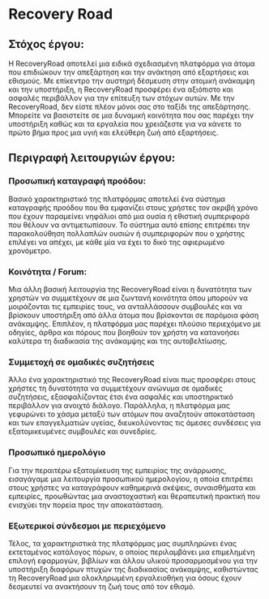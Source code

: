 # Recovery Road
## Στόχος έργου:
Η RecoveryRoad αποτελεί μια ειδικά σχεδιασμένη πλατφόρμα για
άτομα που επιδιώκουν την απεξάρτηση και την ανάκτηση από εξαρτήσεις και
εθισμούς. Με επίκεντρο την αυστηρή δέσμευση στην ατομική ανάκαμψη και την
υποστήριξη, η RecoveryRoad προσφέρει ένα αξιόπιστο και ασφαλές περιβάλλον για
την επίτευξη των στόχων αυτών. Με την RecoveryRoad, δεν είστε πλέον μόνοι σας
στο ταξίδι της απεξάρτησης. Μπορείτε να βασιστείτε σε μια δυναμική κοινότητα που
σας παρέχει την υποστήριξη καθώς και τα εργαλεία που χρειάζεστε για να κάνετε το
πρώτο βήμα προς μια υγιή και ελεύθερη ζωή από εξαρτήσεις.

## Περιγραφή λειτουργιών έργου:
### Προσωπική καταγραφή προόδου:
Βασικό χαρακτηριστικό της πλατφόρμας αποτελεί ένα σύστημα καταγραφής προόδου που θα εμφανίζει στους χρήστες τον
ακριβή χρόνο που έχουν παραμείνει νηφάλιοι από μια ουσία ή εθιστική συμπεριφορά
που θέλουν να αντιμετωπίσουν. Το σύστημα αυτό επίσης επιτρέπει την
παρακολούθηση πολλαπλών ουσιών ή συμπεριφορών που ο χρήστης επιλέγει να
απέχει, με κάθε μία να έχει το δικό της αφιερωμένο χρονόμετρο. 
### Κοινότητα / Forum:
Μια άλλη βασική λειτουργία της RecoveryRoad είναι η δυνατότητα των χρηστών να συμμετέχουν σε
μια ζωντανή κοινότητα όπου μπορούν να μοιράζονται τις εμπειρίες τους, να
ανταλλάσσουν συμβουλές και να βρίσκουν υποστήριξη από άλλα άτομα που
βρίσκονται σε παρόμοια φάση ανάκαμψης. Επιπλέον, η πλατφόρμα μας παρέχει πλούσιο περιεχόμενο με οδηγίες, άρθρα και πόρους που βοηθούν τον χρήστη να
κατανοήσει καλύτερα τη διαδικασία της ανάκαμψης και της αυτοβελτίωσης. 
### Συμμετοχή σε ομαδικές συζητήσεις
Άλλο ένα χαρακτηριστικό της RecoveryRoad είναι πως προσφέρει στους χρήστες τη δυνατότητα
να συμμετέχουν ανώνυμα σε ομαδικές συζητήσεις, εξασφαλίζοντας έτσι ένα ασφαλές
και υποστηρικτικό περιβάλλον για ανοιχτό διάλογο. Παράλληλα, η πλατφόρμα μας
γεφυρώνει το χάσμα μεταξύ των ατόμων που αναζητούν αποκατάσταση και των
επαγγελματιών υγείας, διευκολύνοντας τις άμεσες συνδέσεις για εξατομικευμένες
συμβουλές και συνεδρίες. 
### Προσωπικό ημερολόγιο
Για την περαιτέρω εξατομίκευση της εμπειρίας της ανάρρωσης, εισαγάγαμε μια λειτουργία προσωπικού ημερολογίου, η οποία επιτρέπει
στους χρήστες να καταγράφουν καθημερινά σκέψεις, συναισθήματα και εμπειρίες,
προωθώντας μια αναστοχαστική και θεραπευτική πρακτική που ενισχύει την πορεία
προς την αποκατάσταση. 
### Εξωτερικοί σύνδεσμοι με περιεχόμενο
Τέλος, τα χαρακτηριστικά της πλατφόρμας μας συμπληρώνει ένας εκτεταμένος κατάλογος πόρων, ο οποίος περιλαμβάνει μια επιμελημένη επιλογή
εφαρμογών, βιβλίων και άλλου υλικού προσαρμοσμένου για την υποστήριξη διαφόρων
πτυχών της διαδικασίας ανάκαμψης, καθιστώντας τη RecoveryRoad μια
ολοκληρωμένη εργαλειοθήκη για όσους έχουν δεσμευτεί να ανακτήσουν τη ζωή τους
από τον εθισμό.
